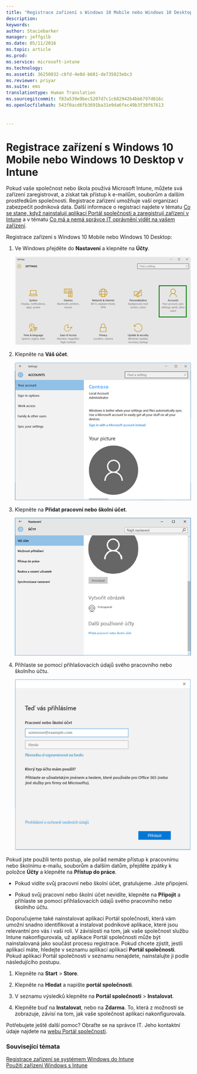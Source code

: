 ```yaml
---
title: "Registrace zařízení s Windows 10 Mobile nebo Windows 10 Desktop v Intune | Microsoft Intune"
description: 
keywords: 
author: Staciebarker
manager: jeffgilb
ms.date: 05/11/2016
ms.topic: article
ms.prod: 
ms.service: microsoft-intune
ms.technology: 
ms.assetid: 36250832-c6fd-4e8d-b681-de735023ebc3
ms.reviewer: priyar
ms.suite: ems
translationtype: Human Translation
ms.sourcegitcommit: f83a539e9bec5207d7c1c682942b4bb6797d616c
ms.openlocfilehash: 543f0acd6fb3691ba31e9da6fec49b3f30f67613


---
```



# Registrace zařízení s Windows 10 Mobile nebo Windows 10 Desktop v Intune

Pokud vaše společnost nebo škola používá Microsoft Intune, můžete svá zařízení zaregistrovat, a získat tak přístup k e-mailům, souborům a dalším prostředkům společnosti. Registrace zařízení umožňuje vaší organizaci zabezpečit podniková data. Další informace o registraci najdete v tématu [Co se stane, když nainstaluji aplikaci Portál společnosti a zaregistruji zařízení v Intune](what-happens-if-you-install-the-company-portal-app-and-enroll-your-device-in-intune-windows.md) a v tématu [Co má a nemá správce IT oprávnění vidět na vašem zařízení](what-can-your-it-administrator-see-when-you-enroll-your-device-in-intune-windows.md).


Registrace zařízení s Windows 10 Mobile nebo Windows 10 Desktop:

1.  Ve Windows přejděte do **Nastavení** a klepněte na **Účty**.

    ![settings-accounts](./media/W10-enroll-1-settings-accounts.png)

2.  Klepněte na **Váš účet**.

    ![your-account](./media/W10-enroll-2-accounts-your-account.png)

3.  Klepněte na **Přidat pracovní nebo školní účet**.

    ![add-work-school-account](./media/W10-enroll-3-add-work-school-acct.png)

4.  Přihlaste se pomocí přihlašovacích údajů svého pracovního nebo školního účtu.

    ![sign-in](./media/W10-enroll-4-sign-in.png)

Pokud jste použili tento postup, ale pořád nemáte přístup k pracovnímu nebo školnímu e-mailu, souborům a dalším datům, přejděte zpátky k položce **Účty** a klepněte na **Přístup do práce**.

-   Pokud vidíte svůj pracovní nebo školní účet, gratulujeme. Jste připojení.

-   Pokud svůj pracovní nebo školní účet nevidíte, klepněte na **Připojit** a přihlaste se pomocí přihlašovacích údajů svého pracovního nebo školního účtu.

Doporučujeme také nainstalovat aplikaci Portál společnosti, která vám umožní snadno identifikovat a instalovat podnikové aplikace, které jsou relevantní pro vás i vaši roli. V závislosti na tom, jak vaše společnost službu Intune nakonfigurovala, už aplikace Portál společnosti může být nainstalovaná jako součást procesu registrace. Pokud chcete zjistit, jestli aplikaci máte, hledejte v seznamu aplikací aplikaci **Portál společnosti**. Pokud aplikaci Portál společnosti v seznamu nenajdete, nainstalujte ji podle následujícího postupu.

1.  Klepněte na **Start** &gt; **Store**.

2.  Klepněte na **Hledat** a napište **portál společnosti**.

3.  V seznamu výsledků klepněte na **Portál společnosti** &gt; **Instalovat**.

4.  Klepněte buď na **Instalovat**, nebo na **Zdarma**. To, která z možností se zobrazuje, závisí na tom, jak vaše společnost aplikaci nakonfigurovala.

Potřebujete ještě další pomoc? Obraťte se na správce IT. Jeho kontaktní údaje najdete na [webu Portál společnosti](http://portal.manage.microsoft.com).

### Související témata
[Registrace zařízení se systémem Windows do Intune](enroll-your-device-in-intune-windows.md)</br>
[Použití zařízení Windows s Intune](using-your-windows-device-with-intune.md)




<!--HONumber=Jun16_HO4-->


